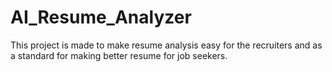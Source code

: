 # AI_Resume_Analyzer
This project is made to make resume analysis easy for the recruiters and as a standard for making better resume for job seekers.
